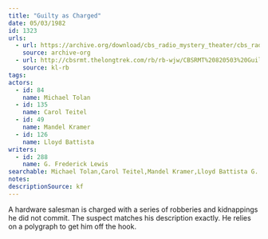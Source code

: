 ```yaml
---
title: "Guilty as Charged"
date: 05/03/1982
id: 1323
urls: 
  - url: https://archive.org/download/cbs_radio_mystery_theater/cbs_radio_mystery_theater-1301-1350.zip/cbs_radio_mystery_theater-1301-1350%2Fcbsrmt_1323_guilty_as_charged.mp3
    source: archive-org
  - url: http://cbsrmt.thelongtrek.com/rb/rb-wjw/CBSRMT%20820503%20Guilty%20As%20Charged_wjw_wrong%20intro.mp3
    source: kl-rb
tags: 
actors:  
  - id: 84
    name: Michael Tolan  
  - id: 135
    name: Carol Teitel  
  - id: 49
    name: Mandel Kramer  
  - id: 126
    name: Lloyd Battista
writers:  
  - id: 288
    name: G. Frederick Lewis
searchable: Michael Tolan,Carol Teitel,Mandel Kramer,Lloyd Battista G. Frederick Lewis
notes: 
descriptionSource: kf
---
```

A hardware salesman is charged with a series of robberies and kidnappings he did not commit. The suspect matches his description exactly. He relies on a polygraph to get him off the hook.